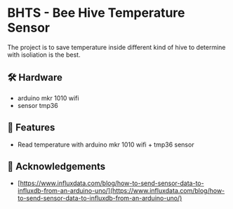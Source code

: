 # BHTS - Bee Hive Temperature Sensor

The project is to save temperature inside different kind of hive to determine with isoliation is the best.

## 🛠️ Hardware

- arduino mkr 1010 wifi
- sensor tmp36

## 🧐 Features

- Read temperature with arduino mkr 1010 wifi + tmp36 sensor

## 🙇 Acknowledgements

- [https://www.influxdata.com/blog/how-to-send-sensor-data-to-influxdb-from-an-arduino-uno/](https://www.influxdata.com/blog/how-to-send-sensor-data-to-influxdb-from-an-arduino-uno/)